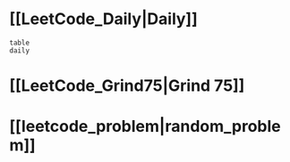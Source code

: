 # [[LeetCode_Daily|Daily]]
```dataview
table
daily
```

# [[LeetCode_Grind75|Grind 75]]

# [[leetcode_problem|random_problem]]

